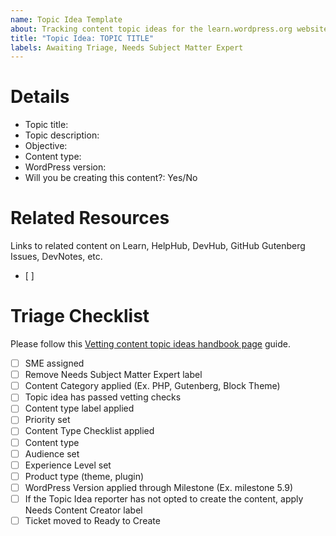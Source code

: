```yaml
---
name: Topic Idea Template
about: Tracking content topic ideas for the learn.wordpress.org website
title: "Topic Idea: TOPIC TITLE"
labels: Awaiting Triage, Needs Subject Matter Expert
---
```


# Details
<!-- Please describe what this content topic is about-->
- Topic title: 
- Topic description: 
- Objective: 
- Content type: 
- WordPress version: 
- Will you be creating this content?: Yes/No

# Related Resources
Links to related content on Learn, HelpHub, DevHub, GitHub Gutenberg Issues, DevNotes, etc.
- [ ]

# Triage Checklist
Please follow this [Vetting content topic ideas handbook page]() guide.

- [ ] SME assigned
- [ ] Remove Needs Subject Matter Expert label
- [ ] Content Category applied (Ex. PHP, Gutenberg, Block Theme)
- [ ] Topic idea has passed vetting checks
- [ ] Content type label applied
- [ ] Priority set
- [ ] Content Type Checklist applied
- [ ] Content type
- [ ] Audience set
- [ ] Experience Level set
- [ ] Product type (theme, plugin)
- [ ] WordPress Version applied through Milestone (Ex. milestone 5.9)
- [ ] If the Topic Idea reporter has not opted to create the content, apply Needs Content Creator label
- [ ] Ticket moved to Ready to Create 

